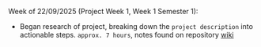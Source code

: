 Week of 22/09/2025 (Project Week 1, Week 1 Semester 1):

- Began research of project, breaking down the `project description` into actionable steps. `approx. 7 hours`, notes found on repository [wiki](https://github.com/BattmannWann/The-VizDoom-Experience/wiki/Initial-Project-Notes)
